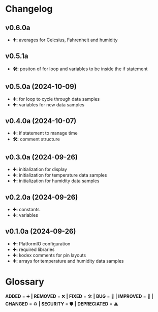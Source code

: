 # Changelog

## v0.6.0a
- **➕:** averages for Celcsius, Fahrenheit and humidity

## v0.5.1a
- **🛠️:** positon of for loop and variables to be inside the if statement

## v0.5.0a (2024-10-09)
- **➕:** for loop to cycle through data samples
- **➕:** variables for new data samples

## v0.4.0a (2024-10-07)
- **➕:** if statement to manage time
- **🛠️:** comment structure

## v0.3.0a (2024-09-26)
- **➕:** initialization for display
- **➕:** initialization for temperature data samples
- **➕:** initialization for humidity data samples

## v0.2.0a (2024-09-26)
- **➕:** constants
- **➕:** variables

## v0.1.0a (2024-09-26)
- **➕:** PlatformIO configuration
- **➕:** required libraries
- **➕:** kodex comments for pin layouts
- **➕:** arrays for temperature and humidity data samples
  
# Glossary
**ADDED** = ➕ **|**
**REMOVED** = ❌ **|**
**FIXED** = 🛠️ **|**
**BUG** = 🐞 **|**
**IMPROVED** = 🚀 **|**
**CHANGED** = ♻️ **|**
**SECURITY** = 🛡️ **|**
**DEPRECIATED** = ⚠️
